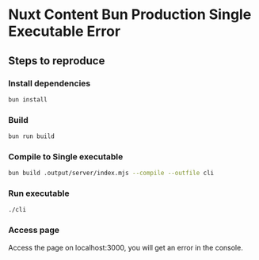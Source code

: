 # Nuxt Content Bun Production Single Executable Error

## Steps to reproduce

### Install dependencies

```sh
bun install
```

### Build

```sh
bun run build
```

### Compile to Single executable

```sh
bun build .output/server/index.mjs --compile --outfile cli
```

### Run executable

```sh
./cli
```

### Access page

Access the page on localhost:3000, you will get an error in the console.